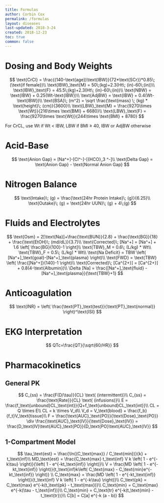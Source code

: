 ```yaml
---
title: Formulas
author: Corbin Cox
permalink: /formulas
layout: diseases
last-updated: 2018-3-24
created: 2018-12-23
toc: true
common: false
---
```


# Dosing and Body Weights

$$
\text{CrCl} = \frac{(140-\text{age})\text{IBW}}{72*\text{SCr}}*0.85\; (\text{if female})\\
\text{IBW}_\text{M} = 50\;(kg)+2.3(Ht\; (in)-60\;(in))\\
\text{IBW}_\text{F} = 45.5\;(kg)+2.3(Ht\; (in)-60\;(in))\\
\text{NBW} = \text{IBW} + 0.25(Wt-\text{IBW})\\
\text{AdjBW} = \text{IBW} + 0.4(Wt-\text{IBW})\\
\text{BSA}\; (m^2) = \sqrt \frac{\text{mass} \; (kg) * \text{height}\; (cm)}{3600}\\
\text{LBW}_\text{M} = \frac{9270\times \text{Wt}}{216\times \text{BMI} + 6680}\\
\text{LBW}_\text{F} = \frac{9270\times \text{Wt}}{244\times \text{BMI} + 8780}
$$

For CrCL, use Wt if Wt &lt; IBW, LBW if BMI &ge;  40, IBW or AdjBW otherwise

# Acid-Base

$$
\text{Anion Gap} = [Na^+]-[Cl^-]-[{HCO}_3 ^-]\\
\text{Delta Gap} = \text{Anion Gap} - \text{Normal Anion Gap}
$$

# Nitrogen Balance

$$
\text{Intake}\; (g) = \frac{\text{24hr Protein Intake}\; (g)}{6.25}\\
\text{Outake}\; (g) = \text{24hr UUN}\; (g) + 4\;(g)
$$

# Fluids and Electrolytes

$$
\text{Osm} = 2[\text{Na}]+\frac{\text{BUN}}{2.8} + \frac{\text{BG}}{18} + \frac{\text{EtOH}\; (md/dL)}{3.7}\\
\text{Corrected}\; [Na^+] = [Na^+] + 1.6 \left[ \frac{BG}{100}-1 \right]\\
\text{TBW}_M = 0.6\; (L/kg) * Wt\\
\text{TBW}_F = 0.5\; (L/kg) * Wt\\
\text{Na Deficit} = TBW \left( [Na^+]_\text{goal}-[Na^+]_\text{plasma}  \right)\\
\text{FWD} = \text{TBW} \left(  \frac{[Na^+]}{140}-1 \right)\\
\text{Corrected}\; [Ca^{2+}] = [Ca^{2+}] + 0.8(4-\text{Albumin})\\
\Delta [Na] = \frac{[Na^+]_\text{fluid} - [Na^+]_\text{plasma}}{\text{TBW}+1}
$$

# Anticoagulation

$$
\text{INR} = \left(  \frac{\text{PT}_\text{test}}{\text{PT}_\text{normal}} \right)^\text{ISI}
$$

# EKG Interpretation

$$
QTc=\frac{QT}{\sqrt{60/HR}}
$$

# Pharmacokinetics

## General PK

$$
C_{ss} = \frac{F(D/\tau)}{CL} \text{ (intermittent)}\\
C_{ss} = \frac{\text{Rate}}{CL} \text{ (infusions)}\\
E = \frac{f_\text{unbound}CL_\text{int}}{Q+f_\text{unbound}CL_\text{int}}\\
CL = Q \times E\\
CL = k \times V_d\\
V_d = V_\text{blood} + \frac{f_b}{f_t}V_\text{tissue}\\
F = \frac{\text{AUC}_\text{PO}}{\text{Dose}_\text{PO}} \div \frac{\text{AUC}_\text{IV}}{\text{Dose}_\text{IV}} = \frac{D_\text{IV}\text{AUC}_\text{PO}}{D_\text{PO}\text{AUC}_\text{IV}}
$$

## 1-Compartment Model

$$
\tau_\text{est} = \frac{\ln{(C_\text{max}} / C_\text{min})}{k} + t_\text{inf}\\
MD_\text{est} = \frac{C_\text{max} t_\text{inf} V k \left( 1 - e^{-k\tau} \right)}{\left( 1 - e^{-kt_\text{inf}} \right)}\\
V = \frac{MD \left( 1 - e^{-kt_\text{inf}} \right)}{t_\text{inf}k\left( C_\text{max} - C_\text{min}e^{-kt_\text{inf}} \right)} \\
C_\text{max} = \frac{MD \left( 1 - e^{-kt_\text{inf}} \right)}{t_\text{inf} V k \left( 1 - e^{-k\tau} \right)}\\
C_\text{pk} = C_\text{max} e^{-k(t_\text{pk} - t_\text{max})}\\
C_\text{min} =  C_\text{max} e^{-k(\tau - t_\text{inf})}\\
C_\text{min} = C_\text{tr} e^{-k(t_\text{min} - t_\text{tr})}\\
C[b] = C[a] e^{-k (a - b)}
$$


